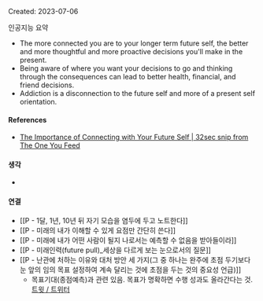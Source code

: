 Created: 2023-07-06

인공지능 요약
- The more connected you are to your longer term future self, the better and more thoughtful and more proactive decisions you'll make in the present.
- Being aware of where you want your decisions to go and thinking through the consequences can lead to better health, financial, and friend decisions.
- Addiction is a disconnection to the future self and more of a present self orientation.

#### References
- [The Importance of Connecting with Your Future Self | 32sec snip from The One You Feed](https://share.snipd.com/snip/749b9be1-5ca7-45ad-84ef-337cae39a579)

#### 생각
- 

#### 연결
- [[P - 1달, 1년, 10년 뒤 자기 모습을 염두에 두고 노트한다]]
- [[P - 미래의 내가 이해할 수 있게 요점만 간단히 쓴다]]
- [[P - 미래에 내가 어떤 사람이 될지 나로서는 예측할 수 없음을 받아들이라]]
- [[P - 미래인력(future pull)_세상을 다르게 보는 눈으로서의 질문]]
- [[P - 난관에 처하는 이유와 대처 방안 세 가지(그 중 하나는 완주에 초점 두기보다 눈 앞의 임의 목표 설정하여 계속 달리는 것에 초점을 두는 것의 중요성 언급)]]
    - 목표기대(종점예측)과 관련 있음. 목표가 명확하면 수행 성과도 올라간다는 것.  [트윗 / 트위터](https://twitter.com/reverb0816/status/1676757690046099456)